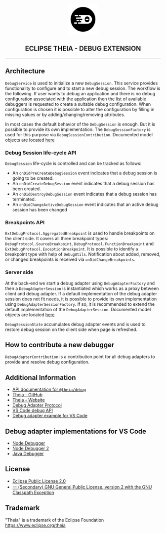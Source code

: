 <div align='center'>

<br />

<img src='https://raw.githubusercontent.com/eclipse-theia/theia/master/logo/theia.svg?sanitize=true' alt='theia-ext-logo' width='100px' />

<h2>ECLIPSE THEIA - DEBUG EXTENSION</h2>

<hr />

</div>

## Architecture

`DebugService` is used to initialize a new `DebugSession`. This service provides functionality to configure and to start a new debug session. The workflow is the following. If user wants to debug an application and there is no debug configuration associated with the application then the list of available debuggers is requested to create a suitable debug configuration. When configuration is chosen it is possible to alter the configuration by filling in missing values or by adding/changing/removing attributes.

In most cases the default behavior of the `DebugSession` is enough. But it is possible to provide its own implementation. The `DebugSessionFactory` is used for this purpose via `DebugSessionContribution`. Documented model objects are located [here](https://github.com/eclipse-theia/theia/tree/master/packages/debug/src/browser/debug-model.ts)

### Debug Session life-cycle API

`DebugSession` life-cycle is controlled and can be tracked as follows:
* An `onDidPreCreateDebugSession` event indicates that a debug session is going to be created.
* An `onDidCreateDebugSession` event indicates that a debug session has been created.
* An `onDidDestroyDebugSession` event indicates that a debug session has terminated.
* An `onDidChangeActiveDebugSession` event indicates that an active debug session has been changed

### Breakpoints API

`ExtDebugProtocol.AggregatedBreakpoint` is used to handle breakpoints on the client side. It covers all three breakpoint types: `DebugProtocol.SourceBreakpoint`, `DebugProtocol.FunctionBreakpoint` and `ExtDebugProtocol.ExceptionBreakpoint`. It is possible to identify a breakpoint type with help of `DebugUtils`. Notification about added, removed, or changed breakpoints is received via `onDidChangeBreakpoints`.

### Server side

At the back-end we start a debug adapter using `DebugAdapterFactory` and then a `DebugAdapterSession` is instantiated which works as a proxy between client and debug adapter. If a default implementation of the debug adapter session does not fit needs, it is possible to provide its own implementation using `DebugAdapterSessionFactory`. If so, it is recommended to extend the default implementation of the `DebugAdapterSession`. Documented model objects are located [here](https://github.com/eclipse-theia/theia/tree/master/packages/debug/src/node/debug-model.ts)

`DebugSessionState` accumulates debug adapter events and is used to restore debug session on the client side when page is refreshed.

## How to contribute a new debugger

`DebugAdapterContribution` is a contribution point for all debug adapters to provide and resolve debug configuration.

## Additional Information

- [API documentation for `@theia/debug`](https://eclipse-theia.github.io/theia/docs/next/modules/debug.html)
- [Theia - GitHub](https://github.com/eclipse-theia/theia)
- [Theia - Website](https://theia-ide.org/)
- [Debug Adapter Protocol](https://github.com/Microsoft/vscode-debugadapter-node/blob/master/protocol/src/debugProtocol.ts)
- [VS Code debug API](https://code.visualstudio.com/docs/extensionAPI/api-debugging)
- [Debug adapter example for VS Code](https://code.visualstudio.com/docs/extensions/example-debuggers)

## Debug adapter implementations for VS Code
* [Node Debugger](https://github.com/microsoft/vscode-node-debug)
* [Node Debugger 2](https://github.com/microsoft/vscode-node-debug2)
* [Java Debugger](https://github.com/Microsoft/vscode-java-debug)

## License

- [Eclipse Public License 2.0](http://www.eclipse.org/legal/epl-2.0/)
- [一 (Secondary) GNU General Public License, version 2 with the GNU Classpath Exception](https://projects.eclipse.org/license/secondary-gpl-2.0-cp)

## Trademark
"Theia" is a trademark of the Eclipse Foundation
https://www.eclipse.org/theia
